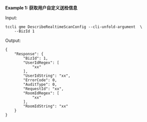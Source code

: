 **Example 1: 获取用户自定义送检信息**



Input: 

```
tccli gme DescribeRealtimeScanConfig --cli-unfold-argument  \
    --BizId 1
```

Output: 
```
{
    "Response": {
        "BizId": 1,
        "UserIdRegex": [
            "xx"
        ],
        "UserIdString": "xx",
        "ErrorCode": 0,
        "AuditType": 0,
        "RequestId": "xx",
        "RoomIdRegex": [
            "xx"
        ],
        "RoomIdString": "xx"
    }
}
```

